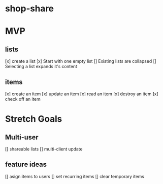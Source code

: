 # shop-share

# MVP

## lists
[x] create a list
    [x] Start with one empty list
    [] Existing lists are collapsed
    [] Selecting a list expands it's content

## items
[x] create an item
[x] update an item
[x] read an item
[x] destroy an item
[x] check off an item

# Stretch Goals

## Multi-user
[] shareable lists
[] multi-client update


## feature ideas
[] asign items to users
[] set recurring items
[] clear temporary items
